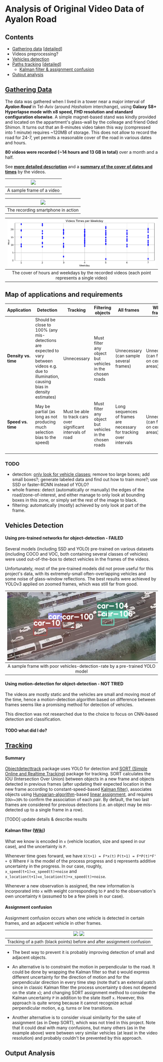 # Analysis of Original Video Data of Ayalon Road


## Contents
- [Gathering data](#gathering-data) [[detailed](https://github.com/ido90/AyalonRoad/blob/master/photographer)]
- Videos preprocessing?
- [Vehicles detection](#vehicles-detection)
- [Paths tracking](#tracking) [[detailed](https://github.com/ido90/AyalonRoad/blob/master/tracker)]
   - [Kalman filter & assignment confusion](#kalman-filter-wiki)
- [Output analysis](#output-analysis)


## [Gathering Data](https://github.com/ido90/AyalonRoad/blob/master/photographer)

The data was gathered when I lived in a tower near a major interval of ***Ayalon Road*** in Tel-Aviv (around *Hashalom* interchange), using **Galaxy S8+ Hyperlapse mode with x8 speed, FHD resolution and standard configuration elsewise**.
A simple magnet-based stand was kindly provided and located on the appartment's glass-wall by the colleage and friend Oded Shimon.
It turns out that an 8-minutes video taken this way (compressed into 1 minute) requires ~120MB of storage.
This does not allow to record the road for 24-7, yet permits a reasonable cover of the road in various dates and hours.

**80 videos were recorded (~14 hours and 13 GB in total)** over a month and a half.

See [**more detailed description**](https://github.com/ido90/AyalonRoad/blob/master/photographer) and a [**summary of the cover of dates and times**](https://github.com/ido90/AyalonRoad/blob/master/photographer/VideosTimes.ipynb) by the videos.

| ![](https://github.com/ido90/AyalonRoad/blob/master/Output/Data%20samples/day_crowded_minor_reflections.png) |
| :--: |
| A sample frame of a video |

| ![](https://idogreenberg.neocities.org/linked_images/stand2.jpg) |
| :--: |
| The recording smartphone in action |

| ![](https://github.com/ido90/AyalonRoad/blob/master/photographer/videos_times.png) |
| :--: |
| The cover of hours and weekdays by the recorded videos (each point represents a single video) |


## Map of applications and requirements

| **Application** | **Detection** | **Tracking** | **Filtering objects** | **All frames** | **Whole frames** |  |
| ---- | ---- | ---- | ---- | ---- | ---- | ---- |
| **Density vs. time** | Should be close to 100% (any mis-detections are expected to vary between videos e.g. due to illumination, causing bias in density estimates) | Unnecessary | Must filter any object but vehicles in the chosen roads | Unnecessary (can sample several frames) | Unnecessary (can focus on certain areas) |  |
| **Speed vs. time** | May be partial (as long as not producing much selection bias to the speed) | Must be able to track cars over significant intervals of road | Must filter any object but vehicles in the chosen roads | Long sequences of frames are necessary for tracking over intervals | Unnecessary (can focus on certain areas) |  |
|  |  |  |  |  |  |  |
|  |  |  |  |  |  |  |
|  |  |  |  |  |  |  |

### TODO
- detection: [only look for vehicle classes](https://github.com/pjreddie/darknet/issues/142); remove too large boxes; add small boxes?; generate labeled data and find out how to train more?; use SSD or faster-RCNN instead of YOLO?
- whole frames: detect (automatically or manually) the edges of the road/zone-of-interest, and either manage to only look at bounding boxes in this zone, or simply set the rest of the image to black.
- filtering: automatically (mostly) achieved by only look at part of the frame.


## Vehicles Detection

#### Using pre-trained networks for object-detection - FAILED
Several models (including SSD and YOLO) pre-trained on various datasets (including COCO and VOC, both containing several classes of vehicles) were used out-of-the-box to detect vehicles in the frames of the videos.

Unfortunately, most of the pre-trained models did not prove useful for this project's data, with its extremely-small often-overlapping vehicles and some noise of glass-window reflections.
The best results were achieved by YOLOv3 applied on zoomed frames, which was still far from good.

| ![](https://github.com/ido90/AyalonRoad/blob/master/Output/Detection%20issues/poor_detection_rate.png) |
| :--: |
| A sample frame with poor vehicles-detection-rate by a pre-trained YOLO model |

#### Using motion-detection for object-detection - NOT TRIED
The videos are mostly static and the vehicles are small and moving most of the time, hence a motion-detection algorithm based on difference between frames seems like a promising method for detection of vehicles.

This direction was not researched due to the choice to focus on CNN-based detection and classification.

#### TODO what did I do?


## [Tracking](https://github.com/ido90/AyalonRoad/tree/master/Tracker)

#### Summary

[Objectdetecttrack](https://github.com/cfotache/pytorch_objectdetecttrack) package uses YOLO for detection and [SORT (Simple Online and Realtime Tracking)](https://github.com/abewley/sort) package for tracking. SORT calculates the IOU (Intersection Over Union) between objects in a new frame and objects detected in previous frames (after updating their expected location in the new frame according to constant-speed-based [Kalman filter](https://filterpy.readthedocs.io/en/latest/kalman/KalmanFilter.html)), associates objects using [Hungarian-algorithm](https://en.wikipedia.org/wiki/Hungarian_algorithm)-based [linear assignment](https://kite.com/python/docs/sklearn.utils.linear_assignment_.linear_assignment), and requires `IOU>=30%` to confirm the association of each pair.
By default, the two last frames are considered for previous detections (i.e. an object may be mis-detected up to a single frame in a row).

[TODO] update details & describe results

#### Kalman filter ([Wiki](https://en.wikipedia.org/wiki/Kalman_filter))

What we know is encoded in `x` (vehicle location, size and speed in our case), and the uncertainty is `P`.

Whenever time goes forward, we have
```X(t+1) = F*x(t)```
```P(t+1) = F*P(t)*F' + Q```
Where `F` is the model of the process progress and `Q` represents additive uncertainty in the progress.
In our case, roughly, `x_speed(t+1)=x_speed(t)+noise` and `x_location(t+1)=x_location(t)+x_speed(t)+noise`.

Whenever a new observation is assigned, the new information is incorporated into `x` with weight corresponding to `P` and to the observation's own uncertainty `R` (assumed to be a few pixels in our case).

#### Assignment confusion

Assignment confusion occurs when one vehicle is detected in certain frames, and an adjacent vehicle in other frames.

| ![](https://github.com/ido90/AyalonRoad/blob/master/Output/Tracking%20issues/assignment%20confusion%20before.png) ![](https://github.com/ido90/AyalonRoad/blob/master/Output/Tracking%20issues/assignment%20confusion%20after.png) |
| :--: |
| Tracking of a path (black points) before and after assignment confusion |

- The best way to prevent it is probably improving detection of small and adjacent objects.

- An alternative is to constraint the motion in perpendicular to the road.
It could be done by wrapping the Kalman filter so that `Q` would express different uncertainty for the direction of motion and for the perpendicular direction in every time step (note that's an external patch since in classic Kalman filter the process uncertainty `Q` does not depend on the state `x`); and changing SORT assignment method to consider the Kalman uncertainty `P` in addition to the state itself `x`.
However, this approach is quite wrong because it cannot recognize actual perpendicular motion, e.g. turns or line transitions.

- Another alternative is to consider visual similarity for the sake of assignment (as in Deep SORT), which was not tried in this project.
Note that it could deal with many confusions, but many others (as in the example above) were between very similar vehicles (at least in the video resolution) and probably couldn't be prevented by this approach.


## Output Analysis
